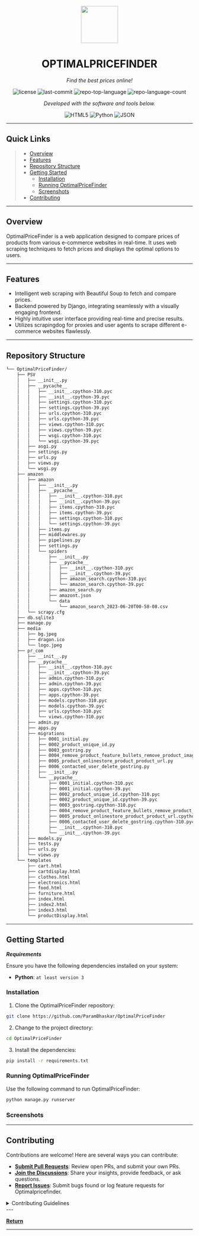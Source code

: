 <p align="center">
  <img src="https://cdn-icons-png.flaticon.com/512/6295/6295417.png" width="100" />
</p>
<p align="center">
    <h1 align="center">OPTIMALPRICEFINDER</h1>
</p>
<p align="center">
    <em>Find the best prices online!</em>
</p>
<p align="center">
	<img src="https://img.shields.io/github/license/ParamBhaskar/OptimalPriceFinder?style=flat&color=0080ff" alt="license">
	<img src="https://img.shields.io/github/last-commit/ParamBhaskar/OptimalPriceFinder?style=flat&logo=git&logoColor=white&color=0080ff" alt="last-commit">
	<img src="https://img.shields.io/github/languages/top/ParamBhaskar/OptimalPriceFinder?style=flat&color=0080ff" alt="repo-top-language">
	<img src="https://img.shields.io/github/languages/count/ParamBhaskar/OptimalPriceFinder?style=flat&color=0080ff" alt="repo-language-count">
<p>
<p align="center">
		<em>Developed with the software and tools below.</em>
</p>
<p align="center">
	<img src="https://img.shields.io/badge/HTML5-E34F26.svg?style=flat&logo=HTML5&logoColor=white" alt="HTML5">
	<img src="https://img.shields.io/badge/Python-3776AB.svg?style=flat&logo=Python&logoColor=white" alt="Python">
	<img src="https://img.shields.io/badge/JSON-000000.svg?style=flat&logo=JSON&logoColor=white" alt="JSON">
</p>
<hr>

##  Quick Links

> - [ Overview](#overview)
> - [ Features](#features)
> - [ Repository Structure](#repository-structure)
> - [ Getting Started](#getting-started)
>   - [ Installation](#installation)
>   - [ Running OptimalPriceFinder](#running-OptimalPriceFinder)
>   - [ Screenshots](#screenshots)
> - [ Contributing](#contributing)

---

##  Overview

OptimalPriceFinder is a web application designed to compare prices of products from various e-commerce websites in real-time. It uses web scraping techniques to fetch prices and displays the optimal options to users.

---

##  Features

- Intelligent web scraping with Beautiful Soup to fetch and compare prices.
- Backend powered by Django, integrating seamlessly with a visually engaging frontend.
- Highly intuitive user interface providing real-time and precise results.
- Utilizes scrapingdog for proxies and user agents to scrape different e-commerce websites flawlessly.

---

##  Repository Structure

```sh
└── OptimalPriceFinder/
    ├── PSV
    │   ├── __init__.py
    │   ├── __pycache__
    │   │   ├── __init__.cpython-310.pyc
    │   │   ├── __init__.cpython-39.pyc
    │   │   ├── settings.cpython-310.pyc
    │   │   ├── settings.cpython-39.pyc
    │   │   ├── urls.cpython-310.pyc
    │   │   ├── urls.cpython-39.pyc
    │   │   ├── views.cpython-310.pyc
    │   │   ├── views.cpython-39.pyc
    │   │   ├── wsgi.cpython-310.pyc
    │   │   └── wsgi.cpython-39.pyc
    │   ├── asgi.py
    │   ├── settings.py
    │   ├── urls.py
    │   ├── views.py
    │   └── wsgi.py
    ├── amazon
    │   ├── amazon
    │   │   ├── __init__.py
    │   │   ├── __pycache__
    │   │   │   ├── __init__.cpython-310.pyc
    │   │   │   ├── __init__.cpython-39.pyc
    │   │   │   ├── items.cpython-310.pyc
    │   │   │   ├── items.cpython-39.pyc
    │   │   │   ├── settings.cpython-310.pyc
    │   │   │   └── settings.cpython-39.pyc
    │   │   ├── items.py
    │   │   ├── middlewares.py
    │   │   ├── pipelines.py
    │   │   ├── settings.py
    │   │   └── spiders
    │   │       ├── __init__.py
    │   │       ├── __pycache__
    │   │       │   ├── __init__.cpython-310.pyc
    │   │       │   ├── __init__.cpython-39.pyc
    │   │       │   ├── amazon_search.cpython-310.pyc
    │   │       │   └── amazon_search.cpython-39.pyc
    │   │       ├── amazon_search.py
    │   │       ├── amazont.json
    │   │       └── data
    │   │           └── amazon_search_2023-06-20T00-58-08.csv
    │   └── scrapy.cfg
    ├── db.sqlite3
    ├── manage.py
    ├── media
    │   ├── bg.jpeg
    │   ├── dragon.ico
    │   └── logo.jpeg
    ├── pr_com
    │   ├── __init__.py
    │   ├── __pycache__
    │   │   ├── __init__.cpython-310.pyc
    │   │   ├── __init__.cpython-39.pyc
    │   │   ├── admin.cpython-310.pyc
    │   │   ├── admin.cpython-39.pyc
    │   │   ├── apps.cpython-310.pyc
    │   │   ├── apps.cpython-39.pyc
    │   │   ├── models.cpython-310.pyc
    │   │   ├── models.cpython-39.pyc
    │   │   ├── urls.cpython-310.pyc
    │   │   └── views.cpython-310.pyc
    │   ├── admin.py
    │   ├── apps.py
    │   ├── migrations
    │   │   ├── 0001_initial.py
    │   │   ├── 0002_product_unique_id.py
    │   │   ├── 0003_gostring.py
    │   │   ├── 0004_remove_product_feature_bullets_remove_product_image_and_more.py
    │   │   ├── 0005_product_onlinestore_product_product_url.py
    │   │   ├── 0006_contacted_user_delete_gostring.py
    │   │   ├── __init__.py
    │   │   └── __pycache__
    │   │       ├── 0001_initial.cpython-310.pyc
    │   │       ├── 0001_initial.cpython-39.pyc
    │   │       ├── 0002_product_unique_id.cpython-310.pyc
    │   │       ├── 0002_product_unique_id.cpython-39.pyc
    │   │       ├── 0003_gostring.cpython-310.pyc
    │   │       ├── 0004_remove_product_feature_bullets_remove_product_image_and_more.cpython-310.pyc
    │   │       ├── 0005_product_onlinestore_product_product_url.cpython-310.pyc
    │   │       ├── 0006_contacted_user_delete_gostring.cpython-310.pyc
    │   │       ├── __init__.cpython-310.pyc
    │   │       └── __init__.cpython-39.pyc
    │   ├── models.py
    │   ├── tests.py
    │   ├── urls.py
    │   └── views.py
    └── templates
        ├── cart.html
        ├── cartdisplay.html
        ├── clothes.html
        ├── electronics.html
        ├── food.html
        ├── furniture.html
        ├── index.html
        ├── index2.html
        ├── index3.html
        └── productDisplay.html
```

---

##  Getting Started

***Requirements***

Ensure you have the following dependencies installed on your system:

* **Python**: `at least version 3`

###  Installation

1. Clone the OptimalPriceFinder repository:

```sh
git clone https://github.com/ParamBhaskar/OptimalPriceFinder
```

2. Change to the project directory:

```sh
cd OptimalPriceFinder
```

3. Install the dependencies:

```sh
pip install -r requirements.txt
```

###  Running OptimalPriceFinder

Use the following command to run OptimalPriceFinder:

```sh
python manage.py runserver
```

###  Screenshots


---

##  Contributing

Contributions are welcome! Here are several ways you can contribute:

- **[Submit Pull Requests](https://github.com/ParamBhaskar/OptimalPriceFinder/blob/main/CONTRIBUTING.md)**: Review open PRs, and submit your own PRs.
- **[Join the Discussions](https://github.com/ParamBhaskar/OptimalPriceFinder/discussions)**: Share your insights, provide feedback, or ask questions.
- **[Report Issues](https://github.com/ParamBhaskar/OptimalPriceFinder/issues)**: Submit bugs found or log feature requests for Optimalpricefinder.

<details closed>
    <summary>Contributing Guidelines</summary>

1. **Fork the Repository**: Start by forking the project repository to your GitHub account.
2. **Clone Locally**: Clone the forked repository to your local machine using a Git client.
   ```sh
   git clone https://github.com/ParamBhaskar/OptimalPriceFinder
   ```
3. **Create a New Branch**: Always work on a new branch, giving it a descriptive name.
   ```sh
   git checkout -b new-feature-x
   ```
4. **Make Your Changes**: Develop and test your changes locally.
5. **Commit Your Changes**: Commit with a clear message describing your updates.
   ```sh
   git commit -m 'Implemented new feature x.'
   ```
6. **Push to GitHub**: Push the changes to your forked repository.
   ```sh
   git push origin new-feature-x
   ```
7. **Submit a Pull Request**: Create a PR against the original project repository. Clearly describe the changes and their motivations.

Once your PR is reviewed and approved, it will be merged into the main branch.

</details>
---

[**Return**](#-quick-links)

---